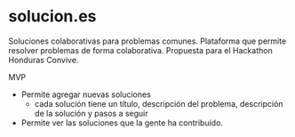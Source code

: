 solucion.es
===========

Soluciones colaborativas para problemas comunes. Plataforma que permite resolver problemas de forma colaborativa.
Propuesta para el Hackathon Honduras Convive.

MVP
- Permite agregar nuevas soluciones
  - cada solución tiene un título, descripción del problema, descripción de la solución y pasos a seguir
- Permite ver las soluciones que la gente ha contribuído.
